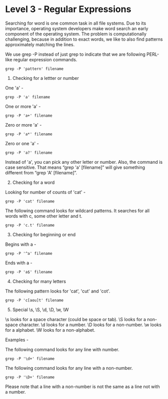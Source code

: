 # Level 3 - Regular Expressions



Searching for word is one common task in all file systems. Due to its importance, operating system developers make word search an early component of the operating system. The problem is computationally challenging, because in addition to exact words, we like to also find patterns approximately matching the lines.

We use grep -P instead of just grep to indicate that we are following PERL-like regular expression commands.

~~~~~~~~
grep -P 'pattern' filename
~~~~~~~~

1. Checking for a lettter or number

One 'a' -

~~~~~~~~
grep -P 'a' filename
~~~~~~~~

One or more 'a' -

~~~~~~~~
grep -P 'a+' filename
~~~~~~~~

Zero or more 'a' -

~~~~~~~~
grep -P 'a*' filename
~~~~~~~~

Zero or one 'a' -

~~~~~~~~
grep -P 'a?' filename
~~~~~~~~

Instead of 'a', you can pick any other letter or number. Also, the command is case sensitive. That means “grep 'a' [filename]” will give something different from “grep 'A' [filename]”.


2. Checking for a word

Looking for number of counts of 'cat' -

~~~~~~~~
grep -P 'cat' filename
~~~~~~~~

The following command looks for wildcard patterns. It searches for all words with c, some other letter and t.

~~~~~~~~
grep -P 'c.t' filename
~~~~~~~~


3.  Checking for beginning or end

Begins with a -

~~~~~~~~
grep -P '^a' filename
~~~~~~~~


Ends with a -

~~~~~~~~
grep -P 'a$' filename
~~~~~~~~


4. Checking for many letters

The following pattern looks for 'cat', 'cut' and 'cot'.

~~~~~~~~
grep -P 'c[aou]t' filename
~~~~~~~~


5. Special  \s, \S, \d, \D, \w, \W

\s  looks for a space character (could be space or tab).
\S looks for a non-space character.
\d looks for a number.
\D looks for a non-number.
\w looks for a alphabet.
\W looks for a non-alphabet.

Examples -

The following command looks for any line with number.

~~~~~~~~
grep -P '\d+' filename
~~~~~~~~

The following command looks for any line with a non-number.

~~~~~~~~
grep -P '\D+' filename
~~~~~~~~

Please note that a line with a non-number is not the same as a line not with a number.
